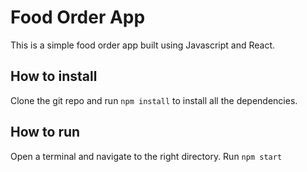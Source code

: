 # Food Order App

This is a simple food order app built using Javascript and React. 

## How to install

Clone the git repo and run ```npm install``` to install all the dependencies.

## How to run

Open a terminal and navigate to the right directory. Run ```npm start```

